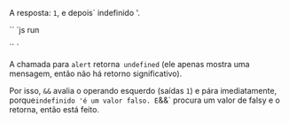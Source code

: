 A resposta: `1`, e depois` indefinido '.

`` `js run

`` `

A chamada para `alert` retorna` undefined` (ele apenas mostra uma mensagem, então não há retorno significativo).

Por isso, `&&` avalia o operando esquerdo (saídas `1`) e pára imediatamente, porque` indefinido 'é um valor falso. E `&&` procura um valor de falsy e o retorna, então está feito.


